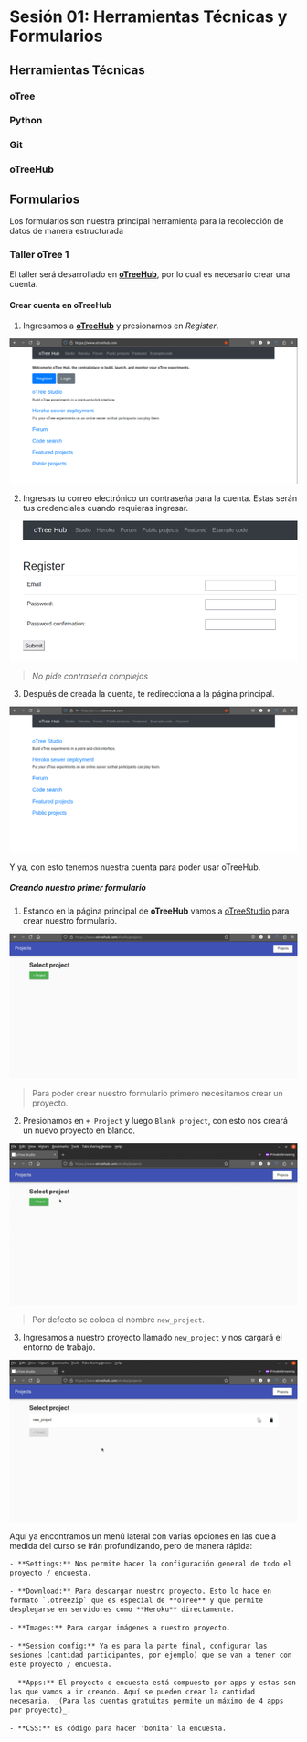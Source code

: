 # Sesión 01: Herramientas Técnicas y Formularios

## Herramientas Técnicas

### oTree

### Python

### Git

### oTreeHub

## Formularios

Los formularios son nuestra principal herramienta para la recolección de datos de manera estructurada

### Taller oTree 1

El taller será desarrollado en [**oTreeHub**](https://www.otreehub.com/), por lo cual es necesario crear una cuenta.

#### Crear cuenta en oTreeHub

1. Ingresamos a [**oTreeHub**](https://www.otreehub.com/) y presionamos en _Register_.

![Imagen 001](../../imgs/01/001.png)

2. Ingresas tu correo electrónico un contraseña para la cuenta. Estas serán tus credenciales cuando requieras ingresar.

![Imagen 002](../../imgs/01/002.png)

> _No pide contraseña complejas_

3. Después de creada la cuenta, te redirecciona a la página principal.

![Imagen 003](../../imgs/01/003.png)

Y ya, con esto tenemos nuestra cuenta para poder usar oTreeHub.

##### Creando nuestro primer formulario

1. Estando en la página principal de **oTreeHub** vamos a [oTreeStudio](https://www.otreehub.com/studio/) para crear nuestro formulario.

![Imagen 004](../../imgs/01/004.png)

> Para poder crear nuestro formulario primero necesitamos crear un proyecto.

2. Presionamos en `+ Project` y luego `Blank project`, con esto nos creará un nuevo proyecto en blanco.


![GIF 005](../../imgs/01/005.gif)

> Por defecto se coloca el nombre `new_project`.

3. Ingresamos a nuestro proyecto llamado `new_project` y nos cargará el entorno de trabajo.

![GIF 006](../../imgs/01/006.gif)

Aquí ya encontramos un menú lateral con varias opciones en las que a medida del curso se irán profundizando, pero de manera rápida:

    - **Settings:** Nos permite hacer la configuración general de todo el proyecto / encuesta.

    - **Download:** Para descargar nuestro proyecto. Esto lo hace en formato `.otreezip` que es especial de **oTree** y que permite desplegarse en servidores como **Heroku** directamente.

    - **Images:** Para cargar imágenes a nuestro proyecto.

    - **Session config:** Ya es para la parte final, configurar las sesiones (cantidad participantes, por ejemplo) que se van a tener con este proyecto / encuesta.

    - **Apps:** El proyecto o encuesta está compuesto por apps y estas son las que vamos a ir creando. Aquí se pueden crear la cantidad necesaria. _(Para las cuentas gratuitas permite un máximo de 4 apps por proyecto)_.

    - **CSS:** Es código para hacer 'bonita' la encuesta. 

